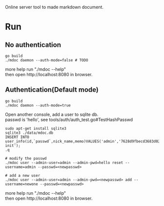 Online server tool to made markdown document.

# Run

## No authentication
```shell
go build
./mdoc daemon --auth-mode=false # TODO
```
more help run "./mdoc --help"  
then open http://localhost:8080 in browser.

## Authentication(Default mode)
```shell
go build
./mdoc daemon --auth-mode=true
```

Open another console, add a user to sqlite db.  
passwd is 'hello', see tools/auth/auth_test.go#TestHashPasswd
```
sudo apt-get install sqlite3
sqlite3 ./data/mdoc.db
INSERT INTO user_info(id,`passwd`,nick_name,memo)VALUES('admin','7628d9fbecd3683d02276b6176b0ee13','admin','system init');
.q

# modify the passwd
./mdoc user --admin-user=admin --admin-pwd=hello reset --username=admin --passwd=<newpasswd>

# add a new user
./mdoc user --admin-user=admin --admin-pwd=<newpasswd> add --username=newone --passwd=<newpasswd>
```
more help run "./mdoc --help"  
then open http://localhost:8080 in browser.
